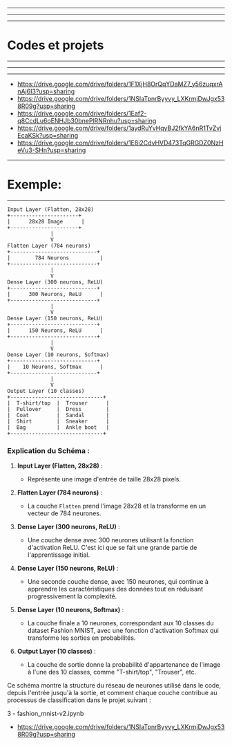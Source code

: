 <hr/> 
<hr/> 
<hr/> 

# Codes et projets 

<hr/> 
<hr/> 
<hr/> 

- https://drive.google.com/drive/folders/1F1XjH8OrQqYDaMZ7_y56zuqxrAnAj6I3?usp=sharing
- https://drive.google.com/drive/folders/1NSIaTpnrByyvy_LXKrmjDwJgx538R09g?usp=sharing
- https://drive.google.com/drive/folders/1Eaf2-q8CcdLu6oENHJb30bnePlRNRnhu?usp=sharing
- https://drive.google.com/drive/folders/1aydRuYvHqyBJ2fkYA6nR1TvZvjEcaKSk?usp=sharing
- https://drive.google.com/drive/folders/1E8i2CdvHVD473TqGRGDZ0NzHeVu3-SHn?usp=sharing

---

# Exemple: 

---

```
Input Layer (Flatten, 28x28)
+----------------------+
|      28x28 Image      |
+----------------------+
              |
              V
Flatten Layer (784 neurons)
+----------------------------+
|        784 Neurons          |
+----------------------------+
              |
              V
Dense Layer (300 neurons, ReLU)
+----------------------------+
|      300 Neurons, ReLU      |
+----------------------------+
              |
              V
Dense Layer (150 neurons, ReLU)
+----------------------------+
|      150 Neurons, ReLU      |
+----------------------------+
              |
              V
Dense Layer (10 neurons, Softmax)
+----------------------------+
|    10 Neurons, Softmax      |
+----------------------------+
              |
              V
Output Layer (10 classes)
+------------------------------+
|  T-shirt/top  |  Trouser      |
|  Pullover     |  Dress        |
|  Coat         |  Sandal       |
|  Shirt        |  Sneaker      |
|  Bag          |  Ankle boot   |
+------------------------------+
```

### Explication du Schéma :

1. **Input Layer (Flatten, 28x28)** :
   - Représente une image d'entrée de taille 28x28 pixels.

2. **Flatten Layer (784 neurons)** :
   - La couche `Flatten` prend l'image 28x28 et la transforme en un vecteur de 784 neurones.

3. **Dense Layer (300 neurons, ReLU)** :
   - Une couche dense avec 300 neurones utilisant la fonction d'activation ReLU. C'est ici que se fait une grande partie de l'apprentissage initial.

4. **Dense Layer (150 neurons, ReLU)** :
   - Une seconde couche dense, avec 150 neurones, qui continue à apprendre les caractéristiques des données tout en réduisant progressivement la complexité.

5. **Dense Layer (10 neurons, Softmax)** :
   - La couche finale a 10 neurones, correspondant aux 10 classes du dataset Fashion MNIST, avec une fonction d'activation Softmax qui transforme les sorties en probabilités.

6. **Output Layer (10 classes)** :
   - La couche de sortie donne la probabilité d'appartenance de l'image à l'une des 10 classes, comme "T-shirt/top", "Trouser", etc.

Ce schéma montre la structure du réseau de neurones utilisé dans le code, depuis l'entrée jusqu'à la sortie, et comment chaque couche contribue au processus de classification dans le projet suivant : 

3 - fashion_mnist-v2.ipynb

- https://drive.google.com/drive/folders/1NSIaTpnrByyvy_LXKrmjDwJgx538R09g?usp=sharing
